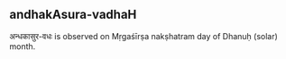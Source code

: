 ## andhakAsura-vadhaH

अन्धकासुर-वधः is observed on Mṛgaśīrṣa nakṣhatram day of Dhanuḥ (solar) month.



